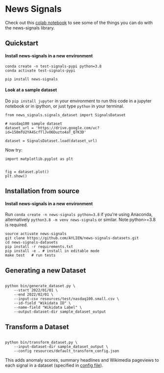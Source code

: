 # News Signals

Check out this [colab notebook](https://drive.google.com/file/d/1zM4J3jFA9v2LDTFKOpaa3EUUGhOdQieo/view?usp=share_link) to see some of the things you can do with the news-signals library.


## Quickstart


#### Install news-signals in a new environment
```
conda create -n test-signals-pypi python=3.8
conda activate test-signals-pypi

pip install news-signals
```

#### Look at a sample dataset

Do `pip install jupyter` in your environment to run this code
in a jupyter notebook or in ipython, or just type `python` in your terminal. 
```
from news_signals.signals_dataset import SignalsDataset

# nasdaq100 sample dataset
dataset_url = 'https://drive.google.com/uc?id=150mfU2YA4ScfTlJvO6Duzto4aT_Q7K3D'

dataset = SignalsDataset.load(dataset_url)
```

Now try:
```
import matplotlib.pyplot as plt


fig = dataset.plot()
plt.show()
```

## Installation from source

#### Install news-signals in a new environment

Run `conda create -n news-signals python=3.8` if you're using Anaconda, alternatively `python3.8 -m venv news-signals` or similar.
Note python>=3.8 is required.

```
source activate news-signals
git clone https://github.com/AYLIEN/news-signals-datasets.git
cd news-signals-datasets
pip install -r requirements.txt
pip install -e . # install in editable mode
make test   # run tests
```

## Generating a new Dataset

```shell

python bin/generate_dataset.py \
    --start 2022/01/01 \
    --end 2022/02/01 \
    --input-csv resources/test/nasdaq100.small.csv \
    --id-field "Wikidata ID" \
    --name-field "Wikidata Label" \
    --output-dataset-dir sample_dataset_output

```

## Transform a Dataset

```shell

python bin/transform_dataset.py \
    --input-dataset-dir sample_dataset_output \
    --config resources/default_transform_config.json

```
This adds anomaly scores, summary headlines and Wikimedia pageviews to each signal in a dataset (specified in [config file](resources/default_transform_config.json)). 
